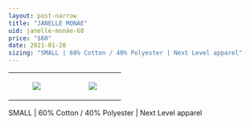```yaml
---
layout: post-narrow
title: "JANELLE MONÁE"
uid: janelle-monáe-60
price: "$60"
date: 2021-01-28
sizing: "SMALL | 60% Cotton / 40% Polyester | Next Level apparel"
---
```




<table style="width:100%;"><tr><td style="vertical-align:top;">
      <figure class="tmblr-full" data-orig-height="2048" data-orig-width="1365" data-orig-src="https://concertshirts.netlify.app/shirts/0416/0416-01.jpg"><img src="https://64.media.tumblr.com/2f2b77ad640bf79b865212f737c80438/58d9376addd62f95-93/s540x810/5882b0ca2621b54a088ca0f0613aed68313dc24e.jpg" data-orig-height="2048" data-orig-width="1365" data-orig-src="https://concertshirts.netlify.app/shirts/0416/0416-01.jpg"/></figure></td>
    <td style="vertical-align:top;">
      <figure class="tmblr-full" data-orig-height="2048" data-orig-width="1365" data-orig-src="https://concertshirts.netlify.app/shirts/0416/0416-02.jpg"><img src="https://64.media.tumblr.com/17541fa7e8cab6f0be54ea383d0bfa9a/58d9376addd62f95-eb/s540x810/8137ec39a55c4749afc5ce7ff0bb9dfb3567c833.jpg" data-orig-height="2048" data-orig-width="1365" data-orig-src="https://concertshirts.netlify.app/shirts/0416/0416-02.jpg"/></figure></td>
  </tr></table><p>
  SMALL | 60% Cotton / 40% Polyester | Next Level apparel
</p>
